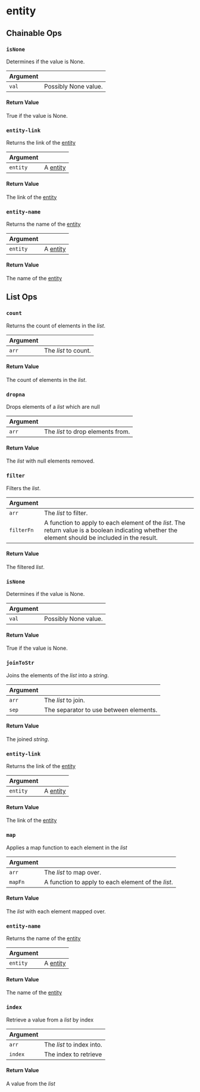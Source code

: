 # entity

## Chainable Ops
<h3 id="isNone"><code>isNone</code></h3>

Determines if the value is None.

| Argument |  | 
| :--- | :--- |
| `val` | Possibly None value. |

#### Return Value
True if the value is None.

<h3 id="entity-link"><code>entity-link</code></h3>

Returns the link of the [entity](https://docs.wandb.ai/ref/weave/types/entity)

| Argument |  | 
| :--- | :--- |
| `entity` | A [entity](https://docs.wandb.ai/ref/weave/types/entity) |

#### Return Value
The link of the [entity](https://docs.wandb.ai/ref/weave/types/entity)

<h3 id="entity-name"><code>entity-name</code></h3>

Returns the name of the [entity](https://docs.wandb.ai/ref/weave/types/entity)

| Argument |  | 
| :--- | :--- |
| `entity` | A [entity](https://docs.wandb.ai/ref/weave/types/entity) |

#### Return Value
The name of the [entity](https://docs.wandb.ai/ref/weave/types/entity)


## List Ops
<h3 id="count"><code>count</code></h3>

Returns the count of elements in the _list_.

| Argument |  | 
| :--- | :--- |
| `arr` | The _list_ to count. |

#### Return Value
The count of elements in the _list_.

<h3 id="dropna"><code>dropna</code></h3>

Drops elements of a _list_ which are null

| Argument |  | 
| :--- | :--- |
| `arr` | The _list_ to drop elements from. |

#### Return Value
The _list_ with null elements removed.

<h3 id="filter"><code>filter</code></h3>

Filters the _list_.

| Argument |  | 
| :--- | :--- |
| `arr` | The _list_ to filter. |
| `filterFn` | A function to apply to each element of the _list_. The return value is a boolean indicating whether the element should be included in the result. |

#### Return Value
The filtered _list_.

<h3 id="isNone"><code>isNone</code></h3>

Determines if the value is None.

| Argument |  | 
| :--- | :--- |
| `val` | Possibly None value. |

#### Return Value
True if the value is None.

<h3 id="joinToStr"><code>joinToStr</code></h3>

Joins the elements of the _list_ into a _string_.

| Argument |  | 
| :--- | :--- |
| `arr` | The _list_ to join. |
| `sep` | The separator to use between elements. |

#### Return Value
The joined _string_.

<h3 id="entity-link"><code>entity-link</code></h3>

Returns the link of the [entity](https://docs.wandb.ai/ref/weave/types/entity)

| Argument |  | 
| :--- | :--- |
| `entity` | A [entity](https://docs.wandb.ai/ref/weave/types/entity) |

#### Return Value
The link of the [entity](https://docs.wandb.ai/ref/weave/types/entity)

<h3 id="map"><code>map</code></h3>

Applies a map function to each element in the _list_

| Argument |  | 
| :--- | :--- |
| `arr` | The _list_ to map over. |
| `mapFn` | A function to apply to each element of the _list_. |

#### Return Value
The _list_ with each element mapped over.

<h3 id="entity-name"><code>entity-name</code></h3>

Returns the name of the [entity](https://docs.wandb.ai/ref/weave/types/entity)

| Argument |  | 
| :--- | :--- |
| `entity` | A [entity](https://docs.wandb.ai/ref/weave/types/entity) |

#### Return Value
The name of the [entity](https://docs.wandb.ai/ref/weave/types/entity)

<h3 id="index"><code>index</code></h3>

Retrieve a value from a _list_ by index

| Argument |  | 
| :--- | :--- |
| `arr` | The _list_ to index into. |
| `index` | The index to retrieve |

#### Return Value
A value from the _list_

